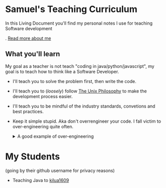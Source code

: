 # Samuel's Teaching Curriculum

In this Living Document you'll find my personal notes I use for teaching Software development  

. [Read more about me](about.md)




## What you'll learn

My goal as a teacher is not teach "coding in java/python/javascript", my goal is to teach how to think like a Software Developer.

- I'll teach you to solve the problem first, then write the code.
- I'll teach you to (*loosely*) follow [The Unix Philosophy](philosophy/unix_philosophy.md) to make the development process easier.
- I'll teach you to be mindful of the industry standards, convetions and best practices.
- Keep it simple stupid. Aka don't overrengineer your code. I fall victim to over-engineering quite often.<details>
  <summary>A good example of over-engineering</summary>
  <iframe width="560" height="315" src="https://www.youtube.com/embed/-AQfQFcXac8" frameborder="0" allow="accelerometer; autoplay; clipboard-write; encrypted-media; gyroscope; picture-in-picture" allowfullscreen></iframe>

  if you're on the markdown version of this page, [click here](https://www.youtube.com/watch?v=-AQfQFcXac8)
</details>

# My Students
(going by their github username for privacy reasons)

- Teaching Java to [kilua1609](https://github.com/metruzanca/Java-Tutoring-Kilua1609)